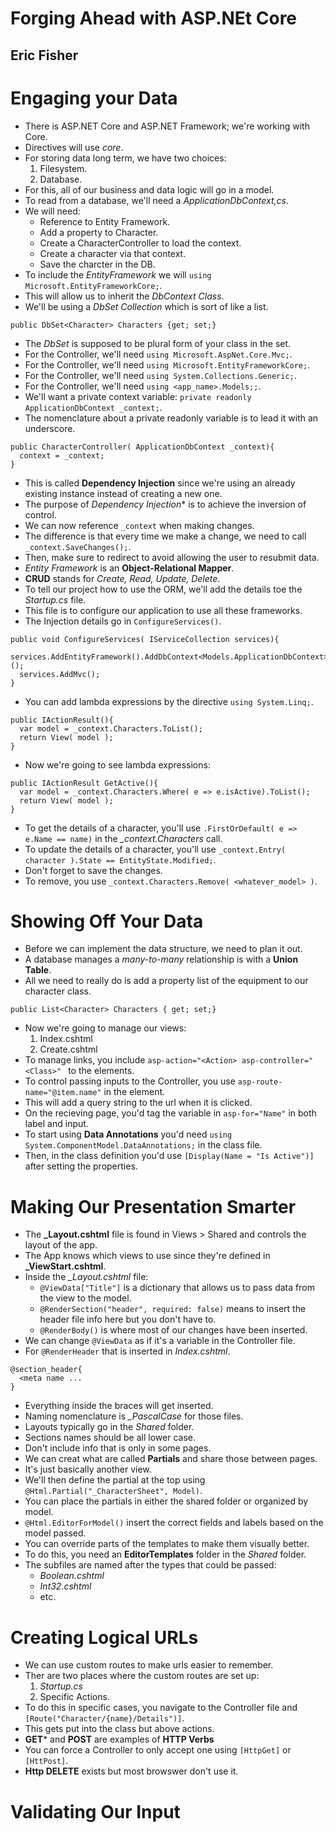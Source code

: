 # Forging Ahead with ASP.NEt Core
## Eric Fisher

# Engaging your Data
- There is ASP.NET Core and ASP.NET Framework; we're working with Core.
- Directives will use *core*.
- For storing data long term, we have two choices:
  1. Filesystem.
  2. Database.
- For this, all of our business and data logic will go in a model.
- To read from a database, we'll need a *ApplicationDbContext,cs*.
- We will need:
  * Reference to Entity Framework.
  * Add a property to Character.
  * Create a CharacterController to load the context.
  * Create a character via that context.
  * Save the charcter in the DB.
- To include the *EntityFramework* we will `using Microsoft.EntityFrameworkCore;`.
- This will allow us to inherit the *DbContext Class*.
- We'll be using a *DbSet Collection* which is sort of like a list.
```
public DbSet<Character> Characters {get; set;}
```
- The *DbSet* is supposed to be plural form of your class in the set.
- For the Controller, we'll need `using Microsoft.AspNet.Core.Mvc;`.
- For the Controller, we'll need `using Microsoft.EntityFrameworkCore;`.
- For the Controller, we'll need `using System.Collections.Generic;`.
- For the Controller, we'll need `using <app_name>.Models;;`.
- We'll want a private context variable: `private readonly ApplicationDbContext _context;`.
- The nomenclature about a private readonly variable is to lead it with an underscore.
```
public CharacterController( ApplicationDbContext _context){
  context = _context;
}
```
- This is called **Dependency Injection** since we're using an already existing instance instead of creating a new one.
- The purpose of *Dependency Injection** is to achieve the inversion of control.
- We can now reference `_context` when making changes.
- The difference is that every time we make a change, we need to call `_context.SaveChanges();`.
- Then, make sure to redirect to avoid allowing the user to resubmit data.
- *Entity Framework* is an **Object-Relational Mapper**.
- **CRUD** stands for *Create, Read, Update, Delete*.
- To tell our project how to use the ORM, we'll add the details toe the *Startup.cs* file.
- This file is to configure our application to use all these frameworks.
- The Injection details go in `ConfigureServices()`.
```
public void ConfigureServices( IServiceCollection services){
  services.AddEntityFramework().AddDbContext<Models.ApplicationDbContext>();
  services.AddMvc();
}
```
- You can add lambda expressions by the directive `using System.Linq;`.
```
public IActionResult(){
  var model = _context.Characters.ToList();
  return View( model );
}
```
- Now we're going to see lambda expressions:
```
public IActionResult GetActive(){
  var model = _context.Characters.Where( e => e.isActive).ToList();
  return View( model );
}
```
- To get the details of a character, you'll use `.FirstOrDefault( e => e.Name == name)` in the *_context.Characters* call.
- To update the details of a character, you'll use `_context.Entry( character ).State == EntityState.Modified;`.
- Don't forget to save the changes.
- To remove, you use `_context.Characters.Remove( <whatever_model> )`.

# Showing Off Your Data
- Before we can implement the data structure, we need to plan it out.
- A database manages a *many-to-many* relationship is with a **Union Table**.
- All we need to really do is add a property list of the equipment to our character class.
```
public List<Character> Characters { get; set;}
```
- Now we're going to manage our views:
  1. Index.cshtml
  2. Create.cshtml
- To manage links, you include `asp-action="<Action> asp-controller="<Class>" ` to the *<a>* elements.
- To control passing inputs to the Controller, you use `asp-route-name="@item.name"` in the *<a>* element.
- This will add a query string to the url when it is clicked.
- On the recieving page, you'd tag the variable in `asp-for="Name"` in both label and input.
- To start using **Data Annotations** you'd need `using System.ComponentModel.DataAnnotations;` in the class file.
- Then, in the class definition you'd use `[Display(Name = "Is Active")]` after setting the properties.

# Making Our Presentation Smarter
- The **_Layout.cshtml** file is found in Views > Shared and controls the layout of the app.
- The App knows which views to use since they're defined in **_ViewStart.cshtml**.
- Inside the *_Layout.cshtml* file:
  * `@ViewData["Title"]` is a dictionary that allows us to pass data from the view to the model.
  * `@RenderSection("header", required: false)` means to insert the header file info here but you don't have to.
  * `@RenderBody()` is where most of our changes have been inserted.
- We can change `@ViewData` as if it's a variable in the Controller file.
- For `@RenderHeader` that is inserted in *Index.cshtml*.
```
@section_header{
  <meta name ...
}
```
- Everything inside the braces will get inserted.
- Naming nomenclature is *_PascalCase* for those files.
- Layouts typically go in the *Shared* folder.
- Sections names should be all lower case.
- Don't include info that is only in some pages.
- We can creat what are called **Partials** and share those between pages.
- It's just basically another view.
- We'll then define the partial at the top using `@Html.Partial("_CharacterSheet", Model)`.
- You can place the partials in either the shared folder or organized by model.
- `@Html.EditorForModel()` insert the correct fields and labels based on the model passed.
- You can override parts of the templates to make them visually better.
- To do this, you need an **EditorTemplates** folder in the *Shared* folder.
- The subfiles are named after the types that could be passed:
  + *Boolean.cshtml*
  + *Int32.cshtml*
  + etc.

# Creating Logical URLs
- We can use custom routes to make urls easier to remember.
- Ther are two places where the custom routes are set up:
  1. *Startup.cs*
  2. Specific Actions.
- To do this in specific cases, you navigate to the Controller file and `[Route("Character/{name}/Details")]`.
- This gets put into the class but above actions.
- **GET*** and **POST** are examples of **HTTP Verbs**
- You can force a Controller to only accept one using `[HttpGet]` or `[HttPost]`.
- **Http DELETE** exists but most browswer don't use it.


# Validating Our Input
